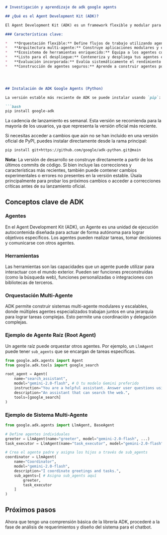 <!-- path: data_entrenamiento/adk_research.md -->
```markdown
# Investigación y aprendizaje de adk google agents

## ¿Qué es el Agent Development Kit (ADK)?

El Agent Development Kit (ADK) es un framework flexible y modular para el desarrollo y despliegue de agentes de IA. Está optimizado para Gemini y el ecosistema de Google, pero es agnóstico al modelo y al despliegue, y está construido para ser compatible con otros frameworks. ADK fue diseñado para que el desarrollo de agentes se parezca más al desarrollo de software, facilitando a los desarrolladores la creación, el despliegue y la orquestación de arquitecturas de agentes que van desde tareas simples hasta flujos de trabajo complejos.

### Características clave:

*   **Orquestación flexible:** Define flujos de trabajo utilizando agentes de flujo de trabajo (`Sequential`, `Parallel`, `Loop`) para pipelines predecibles, o aprovecha el enrutamiento dinámico impulsado por LLM (`LlmAgent` transfer) para un comportamiento adaptativo.
*   **Arquitectura multi-agente:** Construye aplicaciones modulares y escalables componiendo múltiples agentes especializados en una jerarquía. Permite una coordinación y delegación complejas.
*   **Ecosistema de herramientas enriquecido:** Equipa a los agentes con diversas capacidades: utiliza herramientas preconstruidas (Búsqueda, Ejecución de código), crea funciones personalizadas, integra bibliotecas de terceros (LangChain, CrewAI), o incluso utiliza otros agentes como herramientas.
*   **Listo para el despliegue:** Conteneriza y despliega tus agentes en cualquier lugar: ejecútalos localmente, escala con Vertex AI Agent Engine, o intégralos en una infraestructura personalizada utilizando Cloud Run o Docker.
*   **Evaluación incorporada:** Evalúa sistemáticamente el rendimiento del agente evaluando tanto la calidad de la respuesta final como la trayectoria de ejecución paso a paso contra casos de prueba predefinidos.
*   **Construcción de agentes seguros:** Aprende a construir agentes potentes y confiables implementando patrones y mejores prácticas de seguridad en el diseño de tu agente.




## Instalación de ADK Google Agents (Python)

La versión estable más reciente de ADK se puede instalar usando `pip`:

```bash
pip install google-adk
```

La cadencia de lanzamiento es semanal. Esta versión se recomienda para la mayoría de los usuarios, ya que representa la versión oficial más reciente.

Si necesitas acceder a cambios que aún no se han incluido en una versión oficial de PyPI, puedes instalar directamente desde la rama principal:

```bash
pip install git+https://github.com/google/adk-python.git@main
```

**Nota:** La versión de desarrollo se construye directamente a partir de los últimos commits de código. Si bien incluye las correcciones y características más recientes, también puede contener cambios experimentales o errores no presentes en la versión estable. Úsala principalmente para probar los próximos cambios o acceder a correcciones críticas antes de su lanzamiento oficial.

## Conceptos clave de ADK

### Agentes

En el Agent Development Kit (ADK), un Agente es una unidad de ejecución autocontenida diseñada para actuar de forma autónoma para lograr objetivos específicos. Los agentes pueden realizar tareas, tomar decisiones y comunicarse con otros agentes.

### Herramientas

Las herramientas son las capacidades que un agente puede utilizar para interactuar con el mundo exterior. Pueden ser funciones preconstruidas (como la búsqueda web), funciones personalizadas o integraciones con bibliotecas de terceros.

### Orquestación Multi-Agente

ADK permite construir sistemas multi-agente modulares y escalables, donde múltiples agentes especializados trabajan juntos en una jerarquía para lograr tareas complejas. Esto permite una coordinación y delegación complejas.

### Ejemplo de Agente Raíz (Root Agent)

Un agente raíz puede orquestar otros agentes. Por ejemplo, un `LlmAgent` puede tener `sub_agents` que se encargan de tareas específicas.

```python
from google.adk.agents import Agent
from google.adk.tools import google_search

root_agent = Agent(
    name="search_assistant",
    model="gemini-2.0-flash", # O tu modelo Gemini preferido
    instruction="You are a helpful assistant. Answer user questions using Google Search when needed.",
    description="An assistant that can search the web.",
    tools=[google_search]
)
```

### Ejemplo de Sistema Multi-Agente

```python
from google.adk.agents import LlmAgent, BaseAgent

# Define agentes individuales
greeter = LlmAgent(name="greeter", model="gemini-2.0-flash", ...)
task_executor = LlmAgent(name="task_executor", model="gemini-2.0-flash", ...)

# Crea el agente padre y asigna los hijos a través de sub_agents
coordinator = LlmAgent(
    name="Coordinator",
    model="gemini-2.0-flash",
    description="I coordinate greetings and tasks.",
    sub_agents=[ # Asigna sub_agents aquí
        greeter,
        task_executor
    ]
)
```

## Próximos pasos

Ahora que tengo una comprensión básica de la librería ADK, procederé a la fase de análisis de requerimientos y diseño del sistema para el chatbot.

```